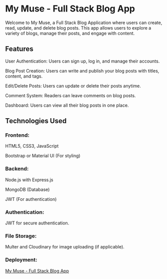 # My Muse - Full Stack Blog App
Welcome to My Muse, a Full Stack Blog Application where users can create, read, update, and delete blog posts. This app allows users to explore a variety of blogs, manage their posts, and engage with content.

## Features
User Authentication: Users can sign up, log in, and manage their accounts.

Blog Post Creation: Users can write and publish your blog posts with titles, content, and tags.

Edit/Delete Posts: Users can update or delete their posts anytime.

Comment System: Readers can leave comments on blog posts.

Dashboard: Users can view all their blog posts in one place.

## Technologies Used
### Frontend:

HTML5, CSS3, JavaScript

Bootstrap or Material UI (For styling)

### Backend:

Node.js with Express.js

MongoDB (Database)

JWT (For authentication)

### Authentication:

JWT for secure authentication.

### File Storage:

Multer and Cloudinary for image uploading (if applicable).

### Deployment:

[My Muse - Full Stack Blog App](https://fullstack-blog-project-airn.onrender.com/)

